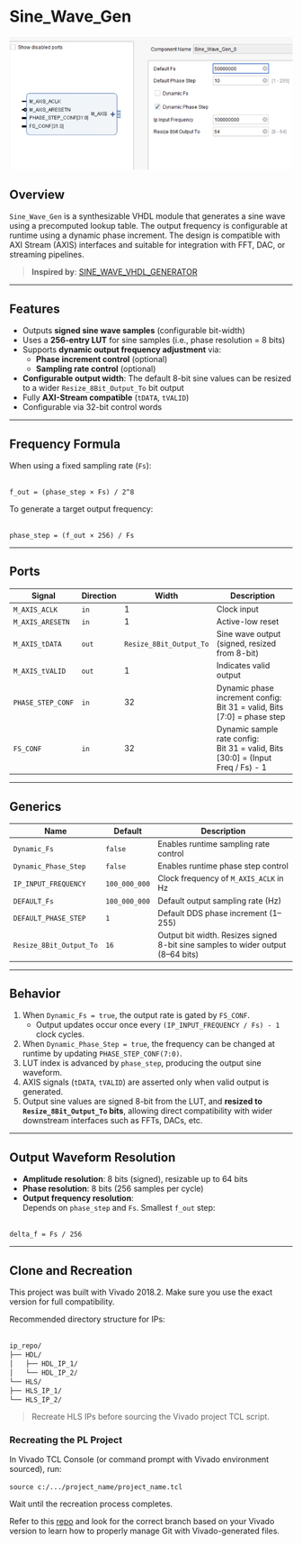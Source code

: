 # Sine_Wave_Gen

![gui](images/gui.png)

## Overview

`Sine_Wave_Gen` is a synthesizable VHDL module that generates a sine wave using a precomputed lookup table. The output frequency is configurable at runtime using a dynamic phase increment. The design is compatible with AXI Stream (AXIS) interfaces and suitable for integration with FFT, DAC, or streaming pipelines.

> **Inspired by**: [SINE_WAVE_VHDL_GENERATOR](https://github.com/iamhosseinali/SINE_WAVE_VHDL_GENERATOR)

---

## Features

- Outputs **signed sine wave samples** (configurable bit-width)
- Uses a **256-entry LUT** for sine samples (i.e., phase resolution = 8 bits)
- Supports **dynamic output frequency adjustment** via:
  - **Phase increment control** (optional)
  - **Sampling rate control** (optional)
- **Configurable output width**: The default 8-bit sine values can be resized to a wider `Resize_8Bit_Output_To` bit output
- Fully **AXI-Stream compatible** (`tDATA`, `tVALID`)
- Configurable via 32-bit control words

---

## Frequency Formula

When using a fixed sampling rate (`Fs`):

```

f_out = (phase_step × Fs) / 2^8

```

To generate a target output frequency:

```

phase_step = (f_out × 256) / Fs

```

---

## Ports

| Signal            | Direction | Width                     | Description |
|-------------------|-----------|----------------------------|-------------|
| `M_AXIS_ACLK`     | `in`      | 1                          | Clock input |
| `M_AXIS_ARESETN`  | `in`      | 1                          | Active-low reset |
| `M_AXIS_tDATA`    | `out`     | `Resize_8Bit_Output_To`    | Sine wave output (signed, resized from 8-bit) |
| `M_AXIS_tVALID`   | `out`     | 1                          | Indicates valid output |
| `PHASE_STEP_CONF` | `in`      | 32                         | Dynamic phase increment config: <br> Bit 31 = valid, Bits [7:0] = phase step |
| `FS_CONF`         | `in`      | 32                         | Dynamic sample rate config: <br> Bit 31 = valid, Bits [30:0] = (Input Freq / Fs) - 1 |

---

## Generics

| Name                 | Default       | Description |
|----------------------|---------------|-------------|
| `Dynamic_Fs`         | `false`       | Enables runtime sampling rate control |
| `Dynamic_Phase_Step` | `false`       | Enables runtime phase step control |
| `IP_INPUT_FREQUENCY` | `100_000_000` | Clock frequency of `M_AXIS_ACLK` in Hz |
| `DEFAULT_Fs`         | `100_000_000` | Default output sampling rate (Hz) |
| `DEFAULT_PHASE_STEP` | `1`           | Default DDS phase increment (1–255) |
| `Resize_8Bit_Output_To` | `16`       | Output bit width. Resizes signed 8-bit sine samples to wider output (8–64 bits) |

---

## Behavior

1. When `Dynamic_Fs = true`, the output rate is gated by `FS_CONF`.
   - Output updates occur once every `(IP_INPUT_FREQUENCY / Fs) - 1` clock cycles.
2. When `Dynamic_Phase_Step = true`, the frequency can be changed at runtime by updating `PHASE_STEP_CONF(7:0)`.
3. LUT index is advanced by `phase_step`, producing the output sine waveform.
4. AXIS signals (`tDATA`, `tVALID`) are asserted only when valid output is generated.
5. Output sine values are signed 8-bit from the LUT, and **resized to `Resize_8Bit_Output_To` bits**, allowing direct compatibility with wider downstream interfaces such as FFTs, DACs, etc.

---

## Output Waveform Resolution

- **Amplitude resolution**: 8 bits (signed), resizable up to 64 bits
- **Phase resolution**: 8 bits (256 samples per cycle)
- **Output frequency resolution**:  
  Depends on `phase_step` and `Fs`. Smallest `f_out` step:

```

delta_f = Fs / 256

```

---

## Clone and Recreation

This project was built with Vivado 2018.2. Make sure you use the exact version for full compatibility.

Recommended directory structure for IPs:

```

ip_repo/
├── HDL/
│   ├── HDL_IP_1/
│   └── HDL_IP_2/
└── HLS/
├── HLS_IP_1/
└── HLS_IP_2/

````

> Recreate HLS IPs before sourcing the Vivado project TCL script.

### Recreating the PL Project

In Vivado TCL Console (or command prompt with Vivado environment sourced), run:


``` source c:/.../project_name/project_name.tcl ```

Wait until the recreation process completes.

Refer to this [repo](https://github.com/iamhosseinali/vivado-git) and look for the correct branch based on your Vivado version to learn how to properly manage Git with Vivado-generated files.